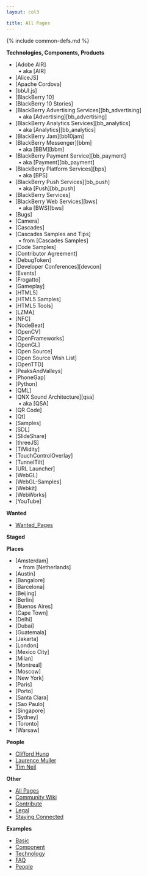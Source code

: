 ```yaml
---
layout: col3

title: All Pages
---
```

{% include common-defs.md %}

**Technologies, Components, Products**

* [Adobe AIR]  
&nbsp;&nbsp;&bull; aka [AIR]
* [AliceJS]
* [Apache Cordova]
* [bbUI.js]
* [BlackBerry 10]
* [BlackBerry 10 Stories]
* [BlackBerry Advertising Services][bb_advertising]  
&nbsp;&nbsp;&bull; aka [Advertising][bb_advertising]
* [BlackBerry Analytics Services][bb_analytics]  
&nbsp;&nbsp;&bull; aka [Analytics][bb_analytics]
* [BlackBerry Jam][bb10jam]
* [BlackBerry Messenger][bbm]  
&nbsp;&nbsp;&bull; aka [BBM][bbm]
* [BlackBerry Payment Service][bb_payment]  
&nbsp;&nbsp;&bull; aka [Payment][bb_payment]
* [BlackBerry Platform Services][bps]  
&nbsp;&nbsp;&bull; aka [BPS]
* [BlackBerry Push Services][bb_push]  
&nbsp;&nbsp;&bull; aka [Push][bb_push]
* [BlackBerry Services]
* [BlackBerry Web Services][bws]  
&nbsp;&nbsp;&bull; aka [BWS][bws]
* [Bugs]
* [Camera]
* [Cascades]
* [Cascades Samples and Tips]  
&nbsp;&nbsp;&bull; from [Cascades Samples]
* [Code Samples]
* [Contributor Agreement]
* [DebugToken]
* [Developer Conferences][devcon]
* [Events]
* [Frogatto]
* [Gameplay]
* [HTML5]
* [HTML5 Samples]
* [HTML5 Tools]
* [LZMA]
* [NFC]
* [NodeBeat]
* [OpenCV]
* [OpenFrameworks]
* [OpenGL]
* [Open Source]
* [Open Source Wish List]
* [OpenTTD]
* [PeaksAndValleys]
* [PhoneGap]
* [Python]
* [QML]
* [QNX Sound Architecture][qsa]  
&nbsp;&nbsp;&bull; aka [QSA]  
* [QR Code]
* [Qt]
* [Samples]
* [SDL]
* [SlideShare]
* [threeJS]
* [TiMidity]
* [TouchControlOverlay]
* [TunnelTilt]
* [URL Launcher]
* [WebGL]
* [WebGL-Samples]
* [Webkit]
* [WebWorks]
* [YouTube]

**Wanted**

* [Wanted_Pages](Wanted_Pages.html)

**Staged**


**Places**

* [Amsterdam]  
&nbsp;&nbsp;&bull; from [Netherlands]
* [Austin]
* [Bangalore]
* [Barcelona]
* [Beijing]
* [Berlin]
* [Buenos Aires]
* [Cape Town]
* [Delhi]
* [Dubai]
* [Guatemala]
* [Jakarta]
* [London]
* [Mexico City]
* [Milan]
* [Montreal]
* [Moscow]
* [New York]
* [Paris]
* [Porto]
* [Santa Clara]
* [Sao Paulo]
* [Singapore]
* [Sydney]
* [Toronto]
* [Warsaw]

**People**

* [Clifford Hung](Clifford_Hung.html)
* [Laurence Muller](Laurence_Muller.html)
* [Tim Neil](Tim_Neil.html)

**Other**

* [All Pages](All_Pages.html)
* [Community Wiki](Community_Wiki.html)
* [Contribute](other/Contribute.html)
* [Legal](other/Legal.html)
* [Staying Connected](Staying_Connected.html)

**Examples**

* [Basic](other/example-basic.html)
* [Component](other/example-component.html)
* [Technology](other/example-technology.html)
* [FAQ](other/example-faq.html)
* [People](other/example-people.html)

